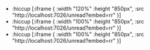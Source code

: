 - :hiccup [:iframe { :width "120%" :height "850px", :src "http://localhost:7026/unread?embed=rr" }]
- :hiccup [:iframe { :width "100%" :height "850px", :src "http://localhost:7026/unread?embed=rr" }]
- :hiccup [:iframe { :width "100%" :height "850px", :src "http://localhost:7026/unread?embed=rr" }]

